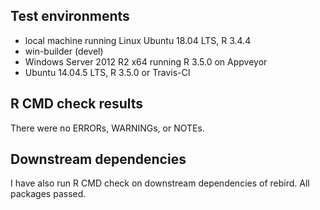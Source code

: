 ## Test environments

* local machine running Linux Ubuntu 18.04 LTS, R 3.4.4
* win-builder (devel)
* Windows Server 2012 R2 x64 running R 3.5.0 on Appveyor
* Ubuntu 14.04.5 LTS, R 3.5.0 or Travis-CI

## R CMD check results

There were no ERRORs, WARNINGs, or NOTEs. 

## Downstream dependencies

I have also run R CMD check on downstream dependencies of rebird.
All packages passed.

